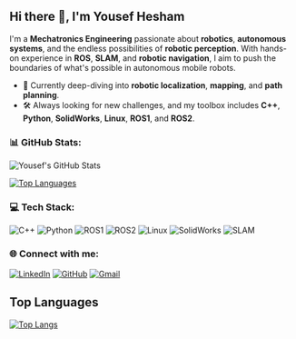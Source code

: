 ## Hi there 👋, I'm Yousef Hesham

I'm a **Mechatronics Engineering** passionate about **robotics**, **autonomous systems**, and the endless possibilities of **robotic perception**. With hands-on experience in **ROS**, **SLAM**, and **robotic navigation**, I aim to push the boundaries of what's possible in autonomous mobile robots.

- 🌱 Currently deep-diving into **robotic localization**, **mapping**, and **path planning**.
- 🛠️ Always looking for new challenges, and my toolbox includes **C++**, **Python**, **SolidWorks**, **Linux**, **ROS1**, and **ROS2**. 

### 📊 GitHub Stats:

![Yousef's GitHub Stats](https://github-readme-stats.vercel.app/api?username=yousefh112&show_icons=true&theme=radical)

[![Top Languages](https://github-readme-stats.vercel.app/api/top-langs/?username=yousefh112&layout=compact&theme=radical)](https://github.com/yousefh112)

### 💻 Tech Stack:
![C++](https://img.shields.io/badge/C++-00599C?style=for-the-badge&logo=cplusplus&logoColor=white)
![Python](https://img.shields.io/badge/Python-3776AB?style=for-the-badge&logo=python&logoColor=white)
![ROS1](https://img.shields.io/badge/ROS1-22314E?style=for-the-badge&logo=ros&logoColor=white)
![ROS2](https://img.shields.io/badge/ROS2-22314E?style=for-the-badge&logo=ros&logoColor=white)
![Linux](https://img.shields.io/badge/Linux-FCC624?style=for-the-badge&logo=linux&logoColor=black)
![SolidWorks](https://img.shields.io/badge/SolidWorks-FF3333?style=for-the-badge&logo=dassaultsystemes&logoColor=white)
![SLAM](https://img.shields.io/badge/SLAM-303030?style=for-the-badge)


### 🌐 Connect with me:
[![LinkedIn](https://img.shields.io/badge/LinkedIn-%230077B5.svg?style=for-the-badge&logo=linkedin&logoColor=white)]([https://linkedin.com/in/yousef-hesham112](https://www.linkedin.com/in/yousef-h-0a56b8169/))
[![GitHub](https://img.shields.io/badge/GitHub-%23121011.svg?style=for-the-badge&logo=github&logoColor=white)](https://github.com/yousefh112)
[![Gmail](https://img.shields.io/badge/Gmail-D14836?style=for-the-badge&logo=gmail&logoColor=white)](mailto:yousefhesham.yh112@gmail.com)

## Top Languages
[![Top Langs](https://github-readme-stats.vercel.app/api/top-langs/?username=yousefh112)](https://github.com/anuraghazra/github-readme-stats)

